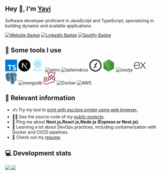 <h2>Hey 👋, I'm <a href="https://yayi.dev/">Yayi</a></h2>

<p>Software developer proficient in JavaScript and TypeScript, specializing in building dynamic and scalable applications. 

<p><a href="https://yayi.dev/"><img src="https://img.shields.io/badge/yayi.dev-4E69C8?style=flat-square&amp;labelColor=4E69C8&amp;logo=Firefox&amp;link=https://yayi.dev/" alt="Website Badge"></a>
<a href="https://www.linkedin.com/in/hermy-diaz-9504011a2/"><img src="https://img.shields.io/badge/-@hermydiaz-0077B5?style=flat-square&amp;labelColor=0077B5&amp;logo=LinkedIn&amp;link=https://www.linkedin.com/in/hermy-diaz-9504011a2/" alt="LinkedIn Badge"></a>
<a href="https://open.spotify.com/user/31hmn4772a32vwsksjvsrpxtvmvm"><img src="https://img.shields.io/badge/-@Yayi-1ED760?style=flat-square&amp;labelColor=fff&amp;logo=Spotify&amp;link=https://open.spotify.com/user/31hmn4772a32vwsksjvsrpxtvmvm" alt="Spotify Badge"></a></p>

<h2>🚀 Some tools I use</h2>
<p align="left">
  
<img src="https://raw.githubusercontent.com/devicons/devicon/master/icons/typescript/typescript-original.svg" alt="typescript" title="TypeScript" width="40" height="40" />
<img src="https://raw.githubusercontent.com/devicons/devicon/master/icons/nextjs/nextjs-original.svg" alt="nextjs" title="NextJS" width="40" height="40" />
<img src="https://raw.githubusercontent.com/devicons/devicon/master/icons/react/react-original-wordmark.svg" title="React and React Native" alt="react" width="40" height="40" />
<img src="https://cdn.jsdelivr.net/gh/devicons/devicon@latest/icons/astro/astro-original.svg" alt="astro" title="Astro" width="40" height="40" />
<img src="https://cdn.jsdelivr.net/gh/devicons/devicon@latest/icons/tailwindcss/tailwindcss-original.svg" alt="tailwindcss" title="TailwindCSS" width="40" height="40" />
<img src="https://raw.githubusercontent.com/devicons/devicon/master/icons/socketio/socketio-original.svg"  alt="socketio" title="SocketIO" width="40" height="40" />
<img src="https://raw.githubusercontent.com/devicons/devicon/master/icons/nodejs/nodejs-original.svg" alt="nodejs" title="NodeJS" width="40" height="40" />
<img src="https://upload.wikimedia.org/wikipedia/commons/a/a8/NestJS.svg" alt="nestjs" title="NestJS" width="40" height="40" />
<img src="https://raw.githubusercontent.com/devicons/devicon/master/icons/express/express-original.svg" alt="express" title="Express" width="40" height="40" />
<img src="https://raw.githubusercontent.com/devicons/devicon/master/icons/postgresql/postgresql-original.svg" alt="postgresql" title="PostgreSQL" width="40" height="40" />
<img src="https://cdn.jsdelivr.net/gh/devicons/devicon/icons/mongodb/mongodb-original.svg" alt="mongodb" title="MongoDB" width="40" height="40"/>
<img src="https://raw.githubusercontent.com/devicons/devicon/master/icons/jest/jest-plain.svg" alt="jest" title="Jest" width="40" height="40" />
<img src="https://cdn.jsdelivr.net/gh/devicons/devicon@latest/icons/docker/docker-plain-wordmark.svg" alt="Docker" title="Docker" width="40" height="40" />
<img src="https://cdn.jsdelivr.net/gh/devicons/devicon@latest/icons/amazonwebservices/amazonwebservices-plain-wordmark.svg" alt="AWS" title="AWS" width="40" height="40" />



</p>

<h2>🌟 Relevant information</h2>
<ul>
<li>✍️ Try my tool to <a href="https://escpos-printermanager.netlify.app/">print with esc/pos printer using web browser.</a></li>
<li>👨‍💻 See the source code of my <a href="https://github.com/yayidg22?tab=repositories">public projects</a>.</li>
<li>💬 Ping me about <strong>Next.js,React.js,Node.js (Express or Nest.js)</strong>.</li>
<li>🔁 Learning a lot about DevOps practices, including containerization with Docker and CI/CD pipelines.</li>
<li>📖 Check out my <a href="https://yayi-portafolio.netlify.app/assets/Resume-6f5a7340.pdf">resume</a>.</li>
</ul>

<h2>💻 Development stats</h2>
  
<a href="https://github.com/anuraghazra/github-readme-stats">
<img align="center" height=225 src="https://github-readme-stats-sigma-five.vercel.app/api/top-langs/?username=yayidg22&hide_progress=true&theme=dark&show_icons=true" />
</a>
<a href="https://github.com/anuraghazra/convoychat">
<img align="center" height=225 src="https://github-readme-stats-sigma-five.vercel.app/api/?username=yayidg22&theme=dark&show_icons=true" />
</a>


